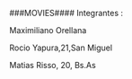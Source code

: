 ###MOVIES####
Integrantes :

Maximiliano Orellana

Rocio Yapura,21,San Miguel 

Matias Risso, 20, Bs.As